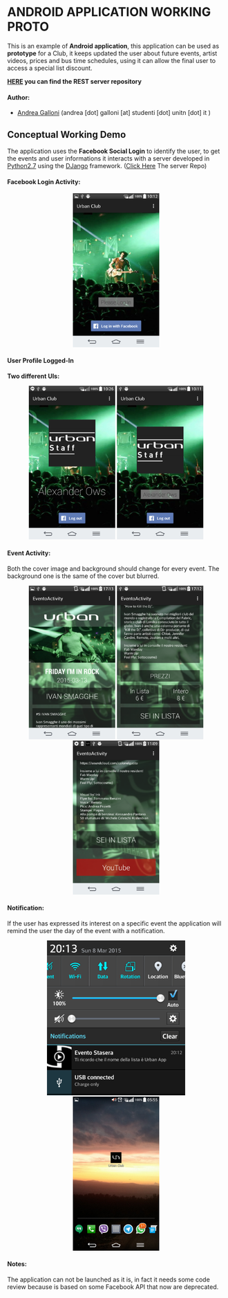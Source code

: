 

# ANDROID APPLICATION WORKING PROTO
This is an example of **Android application**, this application can be used as **prototype** for a Club, it keeps updated the user about future events, artist videos, prices and bus time schedules, using it can allow the final user to access a special list discount.  

**[HERE](https://github.com/sn1p3r46/urbanserver) you can find the REST server repository**  

#### Author: 
+ [Andrea Galloni](http://www.andreagalloni.eu) (andrea [dot] galloni [at] studenti [dot] unitn [dot] it )


## Conceptual Working Demo

The application uses the **Facebook Social Login** to identify the user, to get the events and user informations it interacts with a server developed in [Python2.7](https://www.python.org/) using the [DJango](https://www.djangoproject.com/) framework. ([Click Here](https://github.com/sn1p3r46/urbanserver) The server Repo)



#### Facebook Login Activity:

<p align="center">
  <img src="images/StartPage.png" width="200">
</p>

#### User Profile Logged-In

**Two different UIs:**

<p align="center">
  <img src="images/loggedin1.png" width="200">
  <img src="images/loggedin.png" width="200">
</p>

#### Event Activity:

Both the cover image and background should change for every event. The background one is the same of the cover but blurred.

<p align="center">
  <img src="images/event0.png" width="200">
  <img src="images/event1.png" width="200">
  <img src="images/event2.png" width="200">
</p>


#### Notification:

If the user has expressed its interest on a specific event the application will remind the user the day of the event with a notification.

<p align="center">
  <img src="images/notification.png" width="320">
  <img src="images/icon.png" width="200">
</p>



#### Notes:

The application can not be launched as it is, in fact it needs some code review because is based on some Facebook API that now are deprecated.
